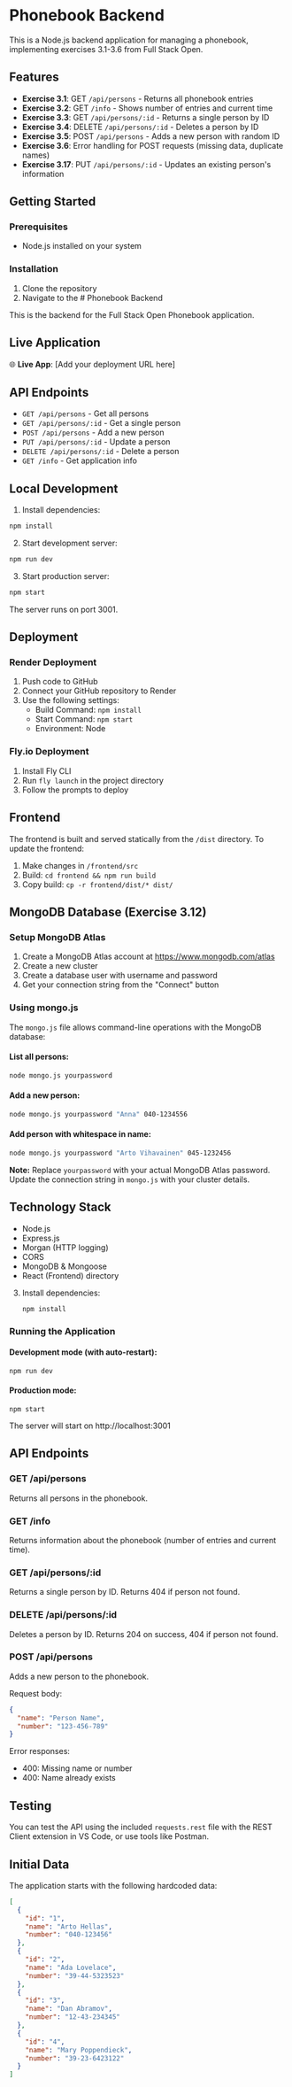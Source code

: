 # Phonebook Backend

This is a Node.js backend application for managing a phonebook, implementing exercises 3.1-3.6 from Full Stack Open.

## Features

- **Exercise 3.1**: GET `/api/persons` - Returns all phonebook entries
- **Exercise 3.2**: GET `/info` - Shows number of entries and current time
- **Exercise 3.3**: GET `/api/persons/:id` - Returns a single person by ID
- **Exercise 3.4**: DELETE `/api/persons/:id` - Deletes a person by ID
- **Exercise 3.5**: POST `/api/persons` - Adds a new person with random ID
- **Exercise 3.6**: Error handling for POST requests (missing data, duplicate names)
- **Exercise 3.17**: PUT `/api/persons/:id` - Updates an existing person's information

## Getting Started

### Prerequisites

- Node.js installed on your system

### Installation

1. Clone the repository
2. Navigate to the # Phonebook Backend

This is the backend for the Full Stack Open Phonebook application.

## Live Application

🌐 **Live App**: [Add your deployment URL here]

## API Endpoints

- `GET /api/persons` - Get all persons
- `GET /api/persons/:id` - Get a single person  
- `POST /api/persons` - Add a new person
- `PUT /api/persons/:id` - Update a person
- `DELETE /api/persons/:id` - Delete a person
- `GET /info` - Get application info

## Local Development

1. Install dependencies:
```bash
npm install
```

2. Start development server:
```bash
npm run dev
```

3. Start production server:
```bash
npm start
```

The server runs on port 3001.

## Deployment

### Render Deployment

1. Push code to GitHub
2. Connect your GitHub repository to Render
3. Use the following settings:
   - Build Command: `npm install`
   - Start Command: `npm start`
   - Environment: Node

### Fly.io Deployment

1. Install Fly CLI
2. Run `fly launch` in the project directory
3. Follow the prompts to deploy

## Frontend

The frontend is built and served statically from the `/dist` directory. To update the frontend:

1. Make changes in `/frontend/src`
2. Build: `cd frontend && npm run build`
3. Copy build: `cp -r frontend/dist/* dist/`

## MongoDB Database (Exercise 3.12)

### Setup MongoDB Atlas

1. Create a MongoDB Atlas account at https://www.mongodb.com/atlas
2. Create a new cluster
3. Create a database user with username and password
4. Get your connection string from the "Connect" button

### Using mongo.js

The `mongo.js` file allows command-line operations with the MongoDB database:

#### List all persons:
```bash
node mongo.js yourpassword
```

#### Add a new person:
```bash
node mongo.js yourpassword "Anna" 040-1234556
```

#### Add person with whitespace in name:
```bash
node mongo.js yourpassword "Arto Vihavainen" 045-1232456
```

**Note:** Replace `yourpassword` with your actual MongoDB Atlas password. Update the connection string in `mongo.js` with your cluster details.

## Technology Stack

- Node.js
- Express.js
- Morgan (HTTP logging)
- CORS
- MongoDB & Mongoose
- React (Frontend) directory
3. Install dependencies:
   ```
   npm install
   ```

### Running the Application

#### Development mode (with auto-restart):
```
npm run dev
```

#### Production mode:
```
npm start
```

The server will start on http://localhost:3001

## API Endpoints

### GET /api/persons
Returns all persons in the phonebook.

### GET /info
Returns information about the phonebook (number of entries and current time).

### GET /api/persons/:id
Returns a single person by ID. Returns 404 if person not found.

### DELETE /api/persons/:id
Deletes a person by ID. Returns 204 on success, 404 if person not found.

### POST /api/persons
Adds a new person to the phonebook.

Request body:
```json
{
  "name": "Person Name",
  "number": "123-456-789"
}
```

Error responses:
- 400: Missing name or number
- 400: Name already exists

## Testing

You can test the API using the included `requests.rest` file with the REST Client extension in VS Code, or use tools like Postman.

## Initial Data

The application starts with the following hardcoded data:

```json
[
  { 
    "id": "1",
    "name": "Arto Hellas", 
    "number": "040-123456"
  },
  { 
    "id": "2",
    "name": "Ada Lovelace", 
    "number": "39-44-5323523"
  },
  { 
    "id": "3",
    "name": "Dan Abramov", 
    "number": "12-43-234345"
  },
  { 
    "id": "4",
    "name": "Mary Poppendieck", 
    "number": "39-23-6423122"
  }
]
```

